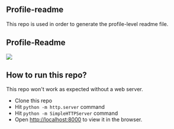 ## Profile-readme
This repo is used in order to generate the profile-level readme file. 

## Profile-Readme
![](./gifs/profileReadme.gif)

## How to run this repo? 
This repo won't work as expected without a web server.
- Clone this repo
- Hit `python -m http.server` command
- Hit `python -m SimpleHTTPServer` command
- Open [http://localhost:8000](http://localhost:8000) to view it in the browser.